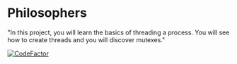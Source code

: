 # Philosophers
"In this project, you will learn the basics of threading a process. You will see how to create threads and you will discover mutexes."

[![CodeFactor](https://www.codefactor.io/repository/github/the-friendly-ghost/philosophers/badge)](https://www.codefactor.io/repository/github/the-friendly-ghost/philosophers)
